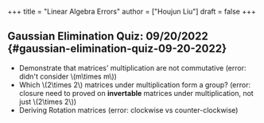 +++
title = "Linear Algebra Errors"
author = ["Houjun Liu"]
draft = false
+++

## Gaussian Elimination Quiz: 09/20/2022 {#gaussian-elimination-quiz-09-20-2022}

-   Demonstrate that matrices' multiplication are not commutative (error: didn't consider \\(m\times m\\))
-   Which \\(2\times 2\\) matrices under multiplication form a group? (error: closure need to proved on **invertable** matrices under multiplication, not just \\(2\times 2\\))
-   Deriving Rotation matrices (error: clockwise vs counter-clockwise)